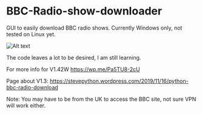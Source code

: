 # BBC-Radio-show-downloader
GUI to easily download BBC radio shows.
Currently Windows only, not tested on Linux yet.

![Alt text](https://stevepython.files.wordpress.com/2019/11/python-get-iplayer-bbb-radio-downloader-screen1-1.png "Optional title")

The code leaves a lot to be desired, I am still learning.

For more info for V1.42W
https://wp.me/Pa5TU8-2cU

Page about V1.3:
https://stevepython.wordpress.com/2019/11/16/python-bbc-radio-download

Note: You may have to be from the UK to access the BBC site, not sure VPN will work either.


